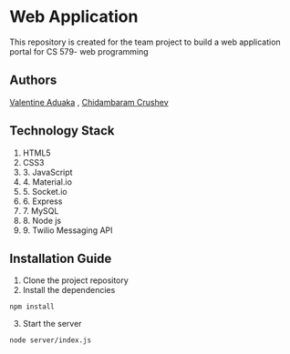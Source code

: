 # Web Application
This repository is created for the team project to build a web application portal for CS 579- web programming

## Authors
[Valentine Aduaka](https://github.com/sabival89) , [Chidambaram Crushev](https://github.com/chidcrushev)

<h2>Technology Stack</h2>
<ol>
    <li> HTML5</li>
    <li> CSS3</li>
    <li>3. JavaScript</li>
    <li>4. Material.io</li>
    <li>5. Socket.io</li>
    <li>6. Express</li>
    <li>7. MySQL</li>
    <li>8. Node js</li>
    <li>9. Twilio Messaging API</li>
</ol>

## Installation Guide
1. Clone the project repository 
2. Install the dependencies 
```
npm install
```
3. Start the server
```
node server/index.js
```
